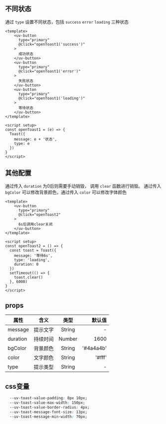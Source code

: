 <script setup>
import useCompStore from '../store/copname.js'
import { onMounted } from 'vue'
const compStore =useCompStore()

onMounted(()=>{
  compStore.updateName('toast')
})

</script>

## 不同状态

通过 `type` 设置不同状态，包括 `success` `error` `loading` 三种状态

```vue
<template>
    <uv-button
      type="primary"
      @click="openToast1('success')"
    >
      成功状态
    </uv-button>
    <uv-button
      type="primary"
      @click="openToast1('error')"
    >
      失败状态
    </uv-button>
    <uv-button
      type="primary"
      @click="openToast1('loading')"
    >
      等待状态
    </uv-button>
</template>

<script setup>
const openToast1 = (e) => {
  Toast({
    message: e + '状态',
    type: e
  })
}
</script>
```

## 其他配置

通过传入 `duration` 为0后则需要手动销毁， 调用 `clear` 函数进行销毁。
通过传入 `bgColor` 可以修改背景颜色，通过传入 `color` 可以修改字体颜色

```vue
<template>
    <uv-button
      type="primary"
      @click="openToast2"
    >
      6s后调用clear关闭
    </uv-button>
</template>

<script setup>
const openToast2 = () => {
  const toast = Toast({
    message: '等待6s',
    type: 'loading',
    duration: 0
  })
  setTimeout(() => {
    toast.clear()
  }, 6000)
}
</script>
```

## props

| 属性         |     含义     |  类型   |   默认值 |
| ------------ | :----------: | :-----: | -------: |
| message         |  提示文字   | String  |  - |
| duration      | 持续时间 | Number  | 1600 |
| bgColor        |   背景颜色   | String  |  '#4a4a4b' |
| color         |   文字颜色   | String | '#fff' |
| type        |  提示类型  | String  |   - |


## css变量

```css
  --uv-toast-value-padding: 8px 10px;
  --uv-toast-value-max-width: 150px;
  --uv-toast-value-border-radius: 4px;
  --uv-toast-message-font-size: 13px;
  --uv-toast-message-min-width: 70px;
```


